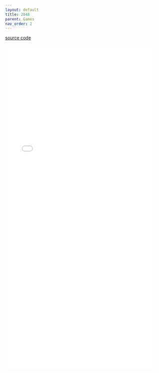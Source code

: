 ```yaml
---
layout: default
title: 2048
parent: Games
nav_order: 2
---
```


<a href="https://github.com/xinyer/game-2048">source code</a>
<iframe src="./game_2048/2048.html" style="position:fixed; width:480px; height:1040px; border:none; margin:0; padding:0; overflow:hidden; z-index:999999;">
</iframe>